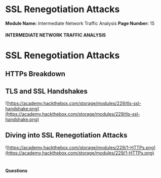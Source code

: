 <!--
 // Platform: Academy
// URL: https://academy.hackthebox.com/module/229/section/2466
// Platform Version: V1
// Module ID: 229
// Module Name: Intermediate Network Traffic Analysis
// Module Difficulty: Easy
// Section ID: 2466
// Section Title: SSL Renegotiation Attacks
// Page Title: Hack The Box - Academy
// Page Number: 15
-->

# SSL Renegotiation Attacks

**Module Name:** Intermediate Network Traffic Analysis **Page Number:** 15

#### 

#### INTERMEDIATE NETWORK TRAFFIC ANALYSIS

# SSL Renegotiation Attacks

## HTTPs Breakdown

## TLS and SSL Handshakes

![https://academy.hackthebox.com/storage/modules/229/tls-ssl-handshake.png](https://academy.hackthebox.com/storage/modules/229/tls-ssl-handshake.png)

## Diving into SSL Renegotiation Attacks

![https://academy.hackthebox.com/storage/modules/229/1-HTTPs.png](https://academy.hackthebox.com/storage/modules/229/1-HTTPs.png)

# 

# 

#### Questions

####